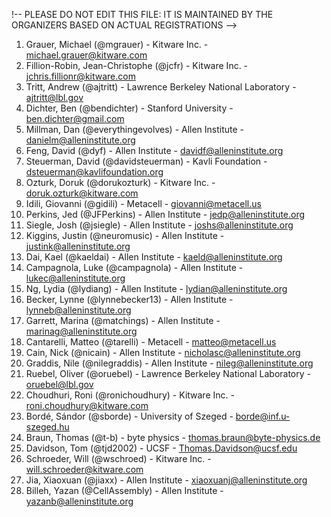 !-- PLEASE DO NOT EDIT THIS FILE: IT IS MAINTAINED BY THE ORGANIZERS BASED ON ACTUAL REGISTRATIONS -->

1. Grauer, Michael (@mgrauer) - Kitware Inc. - michael.grauer@kitware.com
1. Fillion-Robin, Jean-Christophe (@jcfr) - Kitware Inc. - jchris.fillionr@kitware.com
1. Tritt, Andrew (@ajtritt) - Lawrence Berkeley National Laboratory - ajtritt@lbl.gov
1. Dichter, Ben (@bendichter) - Stanford University - ben.dichter@gmail.com
1. Millman, Dan (@everythingevolves) - Allen Institute - danielm@alleninstitute.org
1. Feng, David (@dyf) - Allen Institute - davidf@alleninstitute.org
1. Steuerman, David (@davidsteuerman) - Kavli Foundation - dsteuerman@kavlifoundation.org
1. Ozturk, Doruk (@dorukozturk) - Kitware Inc. - doruk.ozturk@kitware.com
1. Idili, Giovanni (@gidili) - Metacell - giovanni@metacell.us
1. Perkins, Jed (@JFPerkins) - Allen Institute - jedp@alleninstitute.org
1. Siegle, Josh (@jsiegle) - Allen Institute - joshs@alleninstitute.org
1. Kiggins, Justin (@neuromusic) - Allen Institute - justink@alleninstitute.org
1. Dai, Kael (@kaeldai) - Allen Institute - kaeld@alleninstitute.org
1. Campagnola, Luke (@campagnola) - Allen Institute - lukec@alleninstitute.org
1. Ng, Lydia (@lydiang) - Allen Institute - lydian@alleninstitute.org
1. Becker, Lynne (@lynnebecker13) - Allen Institute - lynneb@alleninstitute.org
1. Garrett, Marina (@matchings) - Allen Institute - marinag@alleninstitute.org
1. Cantarelli, Matteo (@tarelli) - Metacell - matteo@metacell.us
1. Cain, Nick (@nicain) - Allen Institute - nicholasc@alleninstitute.org
1. Graddis, Nile (@nilegraddis) - Allen Institute - nileg@alleninstitute.org
1. Ruebel, Oliver (@oruebel) - Lawrence Berkeley National Laboratory - oruebel@lbl.gov
1. Choudhuri, Roni (@ronichoudhury) - Kitware Inc. - roni.choudhury@kitware.com
1. Bordé, Sándor (@sborde) - University of Szeged - borde@inf.u-szeged.hu
1. Braun, Thomas (@t-b) - byte physics - thomas.braun@byte-physics.de
1. Davidson, Tom (@tjd2002) - UCSF - Thomas.Davidson@ucsf.edu
1. Schroeder, Will (@wschroed) - Kitware Inc. - will.schroeder@kitware.com
1. Jia, Xiaoxuan (@jiaxx) - Allen Institute - xiaoxuanj@alleninstitute.org
1. Billeh, Yazan (@CellAssembly) - Allen Institute - yazanb@alleninstitute.org
